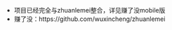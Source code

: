 
<ul>
<li>项目已经完全与zhuanlemei整合，详见赚了没mobile版</li>
<li>赚了没：https://github.com/wuxincheng/zhuanlemei</li>
</ul>
